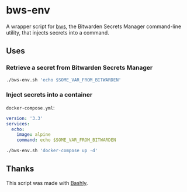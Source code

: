 <!-- A GitHub description of this script -->
# bws-env
A wrapper script for [bws](https://github.com/bitwarden/sdk), the Bitwarden Secrets Manager command-line utility, that injects secrets into a command.

## Uses
### Retrieve a secret from Bitwarden Secrets Manager
```bash
./bws-env.sh 'echo $SOME_VAR_FROM_BITWARDEN'
```

### Inject secrets into a container
`docker-compose.yml`:
```yaml
version: '3.3'
services:
  echo:
    image: alpine
    command: echo $SOME_VAR_FROM_BITWARDEN
```

```bash
./bws-env.sh 'docker-compose up -d'
```

## Thanks
This script was made with [Bashly](https://github.com/DannyBen/bashly). 